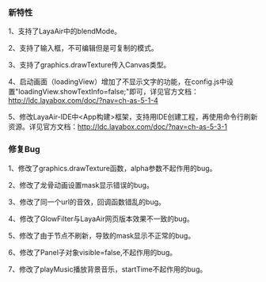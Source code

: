 ### 新特性

1、支持了LayaAir中的blendMode。  

2、支持了输入框，不可编辑但是可复制的模式。  

3、支持了graphics.drawTexture传入Canvas类型。  

4、启动画面（loadingView）增加了不显示文字的功能，在config.js中设置"loadingView.showTextInfo=false;"即可，详见官方文档：http://ldc.layabox.com/doc/?nav=ch-as-5-1-4  

5、修改LayaAir-IDE中<App构建>框架，支持用IDE创建工程，再使用命令行刷新资源。详见官方文档：http://ldc.layabox.com/doc/?nav=ch-as-5-3-1  


### 修复Bug

1、修改了graphics.drawTexture函数，alpha参数不起作用的bug。  

2、修改了龙骨动画设置mask显示错误的bug。  

3、修改了同一个url的音效，回调函数错乱的bug。  

4、修改了GlowFilter与LayaAir网页版本效果不一致的bug。  

5、修改了由于节点不刷新，导致的mask显示不正常的bug。  

6、修改了Panel子对象visible=false,不起作用的bug。  

7、修改了playMusic播放背景音乐，startTime不起作用的bug。  


